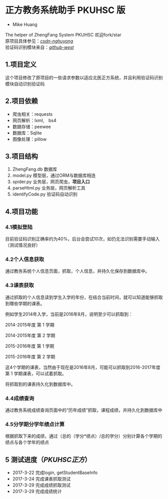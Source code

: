 # 正方教务系统助手 PKUHSC 版
* Mike Huang

The helper of ZhengFang System PKUHSC 欢迎fork/star<br>
原项目具体参见：[*csdn-nghuyong*](http://blog.csdn.net/nghuyong/article/details/52203443)<br>
验证码识别模块来自：[*github-west*](https://github.com/west000/IdentifyVerificationCode.git)

## 1.项目定义
这个项目修改了原项目的一些请求参数以适应北医正方系统，并且利用验证码识别模块自动识别验证码

## 2.项目依赖
* 爬虫相关：requests
* 网页解析：lxml,　bs4
* 数据存储：peewee
* 数据库：Sqlite
* 图像处理：pillow

## 3.项目结构
1. ZhengFang.db 数据库
2. model.py 模型层，通过ORM与数据库相连
3. spider.py 业务层，网页爬虫，**项目入口**
4. parseHtml.py 业务层，网页解析工具
4. identifyCode.py 验证码自动识别


## 4.项目功能
### 4.1模拟登陆
目前验证码识别正确率约为40%，后台会尝试10次，如仍无法识别需要手动输入（测试情况良好）

### 4.2个人信息获取
通过教务系统个人信息页面，抓取，个人信息，并持久化保存到数据库中。

### 4.3课表获取
通过抓取的个人信息读到学生入学的年份，在结合当前时间，就可以知道能够抓取到哪些学期的课表。

例如学生2014年入学，当前是2016年8月，说明至少可以抓取到：

2014-2015年度 第 1 学期

2014-2015年度 第 2 学期

2015-2016年度 第 1 学期

2015-2016年度 第 2 学期

这4个学期的课表，当然由于现在是2016年8月，可能可以抓取到2016-2017年度第 1 学期课表，可以试着抓取。

将抓取到的课表持久化到数据库中。

### 4.4成绩查询

通过教务系统成绩查询页面中的“历年成绩”抓取，课程成绩，并持久化到数据库中

### 4.5分学期分学年绩点计算

根据抓取下来的成绩，通过（总的（学分*绩点）/总的学分）分别计算各个学期的绩点与各个学年的绩点

## 5 测试进度（*PKUHSC正方*）
* 2017-3-22 完成login, getStudentBaseInfo
* 2017-3-24 完成课表抓取测试
* 2017-3-29 完成成绩抓取测试
* 2017-3-29 完成成绩统计



